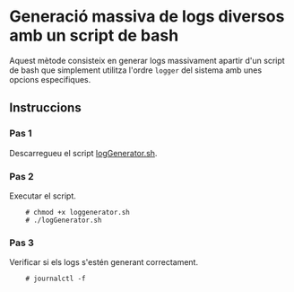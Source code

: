 # Generació massiva de logs diversos amb un script de bash  
Aquest mètode consisteix en generar logs massivament apartir d'un script de bash que simplement utilitza l'ordre `logger` del sistema amb unes opcions especifiques.  

## Instruccions  
### Pas 1  
Descarregueu el script [logGenerator.sh](logGenerator.sh).  

### Pas 2 
Executar el script.  

		# chmod +x loggenerator.sh  
		# ./logGenerator.sh  

### Pas 3 
Verificar si els logs s'estén generant correctament.  

		# journalctl -f
